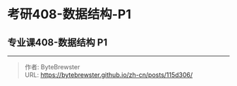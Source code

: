 # 考研408-数据结构-P1


## 专业课408-数据结构 P1

---

> 作者: ByteBrewster  
> URL: https://bytebrewster.github.io/zh-cn/posts/115d306/  

